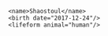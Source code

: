 <character>

	<name>Shaostoul</name>
	<birth date="2017-12-24"/>
	<lifeform animal="human"/>

</character>